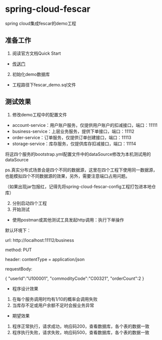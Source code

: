# spring-cloud-fescar
spring cloud集成fescar的demo工程





## 准备工作

1. 阅读官方文档Quick Start

* [传送门](https://github.com/alibaba/fescar/wiki/Quick-Start)

2. 初始化demo数据库

* 工程路径下fescar_demo.sql文件



## 测试效果

1. 修改demo工程中的配置文件

* account-service：用户账户服务，仅提供用户账户的扣减接口，端口：11111
* business-service：上层业务服务，提供下单接口，端口：11112
* order-service：订单服务，仅提供订单创建接口，端口：11113
* storage-service：库存服务，仅提供库存扣减接口，端口：11114

将这四个服务的bootstrap.yml配置文件中的dataSource修改为本机测试用的dataSource

ps.真实分布式场景会是四个不同的数据源，这里在四个工程下使用同一数据源，也能模拟四个不同数据源的效果，另外，需要注意端口占用问题。

（如果出现jar包报红，记得先将spring-cloud-fescar-config工程打包进本地仓库）

2. 分别启动四个工程
3. 开始测试

* 使用postman或其他测试工具发起http调用：执行下单操作

默认环境下：

url: http://localhost:11112/business

method: PUT

header: contentType = application/json

requestBody: 

{
	"userId":"U100001",
	"commodityCode":"C00321",
	"orderCount":2
}

* 程序设计效果

1. 在每个服务调用时均有1/10的概率会调用失败
2. 当库存不足或用户余额不足时会报业务异常

* 期望效果

1. 程序正常执行，请求成功，响应码200，查看数据库，各个表的数据一致
2. 程序执行失败，请求失败，响应码500，查看数据库，各个表的数据一致
